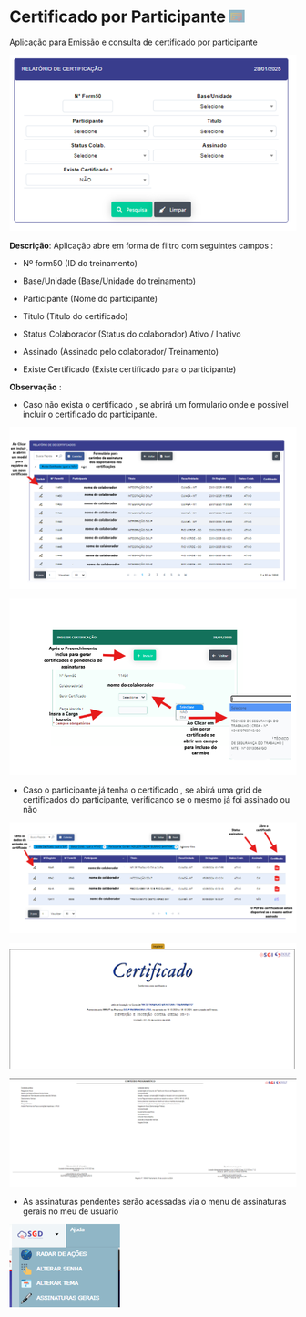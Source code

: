 # Certificado por Participante ![image.png](certificado_participante_icon.png)

 Aplicação para Emissão e consulta de certificado por participante 

 ![image.png](filtro_certificado_participante.png)

  **Descrição**: Aplicação abre em forma de filtro com seguintes campos :

  - Nº form50 (ID do treinamento)

  - Base/Unidade (Base/Unidade do treinamento)

  - Participante (Nome do participante)

  - Titulo (Título do certificado)

  - Status Colaborador (Status do colaborador) Ativo / Inativo

  - Assinado (Assinado pelo colaborador/ Treinamento)

  - Existe Certificado (Existe certificado para o participante)
 
  **Observação** :

 - Caso não exista o certificado , se abrirá um formulario onde e possivel incluir o certificado do participante. 

 ![image.png](relata_certificado_incluir.png)

 ![image.png](inserir_certificados.png)

 - Caso o participante já tenha o certificado , se abirá uma grid de certificados do participante, verificando se o mesmo já foi assinado ou não 

![image.png](certificados_participante.png)

![image.png](certificado_pdf.png)

![image.png](Certificado_pdf_2.png)

 -  As assinaturas pendentes serão acessadas via o menu de assinaturas gerais no meu de usuario 

![image.png](assinaturas_gerais.png)
